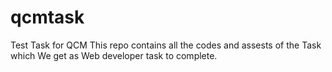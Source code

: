 # qcmtask
Test Task for QCM 
This repo contains all the codes and assests of the Task which We get as Web developer task to complete. 
